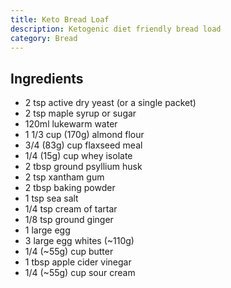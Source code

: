 ```yaml
---
title: Keto Bread Loaf
description: Ketogenic diet friendly bread load
category: Bread
---
```


## Ingredients

- 2 tsp active dry yeast (or a single packet)
- 2 tsp maple syrup or sugar
- 120ml lukewarm water
- 1 1/3 cup (170g) almond flour
- 3/4 (83g) cup flaxseed meal
- 1/4 (15g) cup whey isolate
- 2 tbsp ground psyllium husk
- 2 tsp xantham gum
- 2 tbsp baking powder
- 1 tsp sea salt
- 1/4 tsp cream of tartar
- 1/8 tsp ground ginger
- 1 large egg
- 3 large egg whites (~110g)
- 1/4 (~55g) cup butter
- 1 tbsp apple cider vinegar
- 1/4 (~55g) cup sour cream
